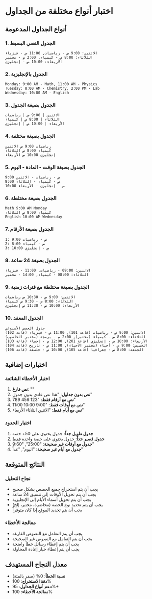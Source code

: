 # اختبار أنواع مختلفة من الجداول

## أنواع الجداول المدعومة

### 1. الجدول النصي البسيط
```
الاثنين: 9:00 ص - رياضيات, 11:00 ص - فيزياء
الثلاثاء: 8:00 ص - كيمياء, 2:00 م - مختبر
الأربعاء: 10:00 ص - إنجليزي
```

### 2. الجدول بالإنجليزية
```
Monday: 9:00 AM - Math, 11:00 AM - Physics
Tuesday: 8:00 AM - Chemistry, 2:00 PM - Lab
Wednesday: 10:00 AM - English
```

### 3. الجدول بصيغة الجدول
```
الاثنين | 9:00 ص | رياضيات
الثلاثاء | 8:00 ص | كيمياء
الأربعاء | 10:00 ص | إنجليزي
```

### 4. الجدول بصيغة مختلفة
```
رياضيات 9:00 ص الاثنين
كيمياء 8:00 ص الثلاثاء
إنجليزي 10:00 ص الأربعاء
```

### 5. الجدول بصيغة الوقت - المادة - اليوم
```
9:00 ص - رياضيات - الاثنين
8:00 ص - كيمياء - الثلاثاء
10:00 ص - إنجليزي - الأربعاء
```

### 6. الجدول بصيغة مختلطة
```
Math 9:00 AM Monday
كيمياء 8:00 ص الثلاثاء
English 10:00 AM Wednesday
```

### 7. الجدول بصيغة الأرقام
```
1: 9:00 ص - رياضيات
2: 8:00 ص - كيمياء
3: 10:00 ص - إنجليزي
```

### 8. الجدول بصيغة 24 ساعة
```
الاثنين: 09:00 - رياضيات, 11:00 - فيزياء
الثلاثاء: 08:00 - كيمياء, 14:00 - مختبر
```

### 9. الجدول بصيغة مختلطة مع فترات زمنية
```
الاثنين: 9:00 ص - 10:30 ص رياضيات
الثلاثاء: 8:00 ص - 9:30 ص كيمياء
الأربعاء: 10:00 ص - 11:30 ص إنجليزي
```

### 10. الجدول المعقد
```
جدول الحصص الأسبوعي
الاثنين: 9:00 ص - رياضيات (قاعة 101), 11:00 ص - فيزياء (قاعة 102)
الثلاثاء: 8:00 ص - كيمياء (مختبر), 2:00 م - برمجة (مختبر الحاسوب)
الأربعاء: 10:00 ص - إنجليزي (قاعة 201), 12:00 م - إحصاء (قاعة 103)
الخميس: 9:00 ص - أحياء (مختبر الأحياء), 11:00 ص - تاريخ (قاعة 104)
الجمعة: 8:00 ص - جغرافيا (قاعة 105), 10:00 ص - فلسفة (قاعة 106)
```

## اختبارات إضافية

### اختبار الأخطاء الشائعة
1. **نص فارغ**: ""
2. **نص بدون جداول**: "هذا نص عادي بدون جدول"
3. **نص مع أرقام فقط**: "123 456 789"
4. **نص مع أوقات فقط**: "9:00 10:00 11:00"
5. **نص مع أيام فقط**: "الاثنين الثلاثاء الأربعاء"

### اختبار الحدود
1. **جدول طويل جداً**: جدول يحتوي على 50+ حصة
2. **جدول قصير جداً**: جدول يحتوي على حصة واحدة فقط
3. **جدول مع أوقات غير صحيحة**: "25:00", "9:60"
4. **جدول مع أيام غير صحيحة**: "اليوم", "غداً"

## النتائج المتوقعة

### نجاح التحليل
- يجب أن يتم استخراج جميع الحصص بشكل صحيح
- يجب أن يتم تحويل الأوقات إلى تنسيق 24 ساعة
- يجب أن يتم تحويل أسماء الأيام إلى الإنجليزية
- يجب أن يتم تحديد نوع الحصة (محاضرة، مختبر، إلخ)
- يجب أن يتم تحديد الموقع إذا كان متوفراً

### معالجة الأخطاء
- يجب أن يتم التعامل مع النصوص الفارغة
- يجب أن يتم التعامل مع النصوص غير الصحيحة
- يجب أن يتم إعطاء رسائل خطأ واضحة
- يجب أن يتم إعطاء خيار إعادة المحاولة

## معدل النجاح المستهدف
- **نسبة الخطأ**: 0% (صفر بالمئة)
- **دقة الاستخراج**: 100%
- **دعم أنواع الجداول**: 95%+
- **معالجة الأخطاء**: 100%
